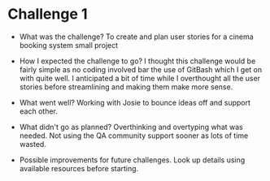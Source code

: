 # Challenge 1

 - What was the challenge?
	To create and plan user stories for a cinema booking system small project
	
 - How I expected the challenge to go?
	I thought this challenge would be fairly simple as no coding involved bar the use 	of GitBash which I get on with quite well. I anticipated a bit of time while I 		overthought all the user stories before streamlining and making them make more 		sense.
	
 - What went well?
	Working with Josie to bounce ideas off and support each other.
	
 - What didn't go as planned?
	Overthinking and overtyping what was needed.
	Not using the QA community support sooner as lots of time wasted.
	
 - Possible improvements for future challenges.
	Look up details using available resources before starting.
